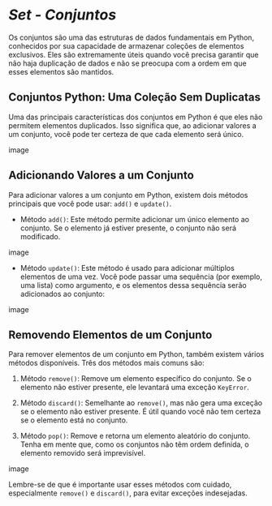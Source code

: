 # ***Set - Conjuntos***
Os conjuntos são uma das estruturas de dados fundamentais em Python, conhecidos por sua capacidade de armazenar coleções de elementos exclusivos. Eles são extremamente úteis quando você precisa garantir que não haja duplicação de dados e não se preocupa com a ordem em que esses elementos são mantidos.

## **Conjuntos Python: Uma Coleção Sem Duplicatas**

Uma das principais características dos conjuntos em Python é que eles não permitem elementos duplicados. Isso significa que, ao adicionar valores a um conjunto, você pode ter certeza de que cada elemento será único.

image

## **Adicionando Valores a um Conjunto**

Para adicionar valores a um conjunto em Python, existem dois métodos principais que você pode usar: `add()` e `update()`.

- Método `add()`: Este método permite adicionar um único elemento ao conjunto. Se o elemento já estiver presente, o conjunto não será modificado.

image

- Método `update()`: Este método é usado para adicionar múltiplos elementos de uma vez. Você pode passar uma sequência (por exemplo, uma lista) como argumento, e os elementos dessa sequência serão adicionados ao conjunto:

image

## **Removendo Elementos de um Conjunto**

Para remover elementos de um conjunto em Python, também existem vários métodos disponíveis. Três dos métodos mais comuns são:

1. Método `remove()`: Remove um elemento específico do conjunto. Se o elemento não estiver presente, ele levantará uma exceção `KeyError`.

2. Método `discard()`: Semelhante ao `remove()`, mas não gera uma exceção se o elemento não estiver presente. É útil quando você não tem certeza se o elemento está no conjunto.

3. Método `pop()`: Remove e retorna um elemento aleatório do conjunto. Tenha em mente que, como os conjuntos não têm ordem definida, o elemento removido será imprevisível.

image

Lembre-se de que é importante usar esses métodos com cuidado, especialmente `remove()` e `discard()`, para evitar exceções indesejadas.
